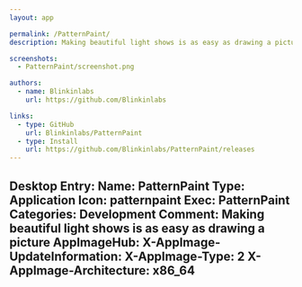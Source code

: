 ```yaml
---
layout: app

permalink: /PatternPaint/
description: Making beautiful light shows is as easy as drawing a picture

screenshots:
  - PatternPaint/screenshot.png

authors:
  - name: Blinkinlabs
    url: https://github.com/Blinkinlabs

links:
  - type: GitHub
    url: Blinkinlabs/PatternPaint
  - type: Install
    url: https://github.com/Blinkinlabs/PatternPaint/releases
---
```

Desktop Entry:
  Name: PatternPaint
  Type: Application
  Icon: patternpaint
  Exec: PatternPaint
  Categories: Development
  Comment: Making beautiful light shows is as easy as drawing a picture
AppImageHub:
  X-AppImage-UpdateInformation: 
  X-AppImage-Type: 2
  X-AppImage-Architecture: x86_64
---
